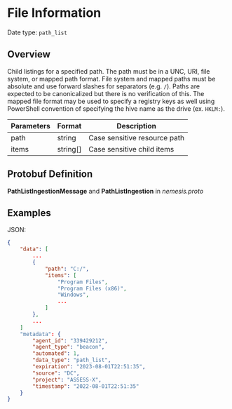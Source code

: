  # File Information
Date type: `path_list`

## Overview
Child listings for a specified path. The path must be in a UNC, URI, file system, or mapped path format. File system and mapped paths must be absolute and use forward slashes for separators (e.g. `/`).  Paths are expected to be canonicalized but there is no verification of this. The mapped file format may be used to specify a registry keys as well using PowerShell convention of specifying the hive name as the drive (ex. `HKLM:`).

| Parameters | Format   | Description                  |
| ---------- | -------- | ---------------------------- |
| path       | string   | Case sensitive resource path |
| items      | string[] | Case sensitive child items   |


## Protobuf Definition

**PathListIngestionMessage** and **PathListIngestion** in *nemesis.proto*

## Examples

JSON:
```json
{
    "data": [
        ...
        {
            "path": "C:/",
            "items": [
                "Program Files",
                "Program Files (x86)",
                "Windows",
                ...
            ]
        },
        ...
    ]
    "metadata": {
        "agent_id": "339429212",
        "agent_type": "beacon",
        "automated": 1,
        "data_type": "path_list",
        "expiration": "2023-08-01T22:51:35",
        "source": "DC",
        "project": "ASSESS-X",
        "timestamp": "2022-08-01T22:51:35"
    }
}
```